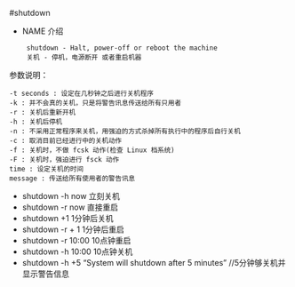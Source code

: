 #shutdown

* NAME 介绍
       
       shutdown - Halt, power-off or reboot the machine  
       关机 - 停机，电源断开 或者重启机器

参数说明：

    -t seconds : 设定在几秒钟之后进行关机程序
    -k : 并不会真的关机，只是将警告讯息传送给所有只用者
    -r : 关机后重新开机
    -h : 关机后停机
    -n : 不采用正常程序来关机，用强迫的方式杀掉所有执行中的程序后自行关机
    -c : 取消目前已经进行中的关机动作
    -f : 关机时，不做 fcsk 动作(检查 Linux 档系统)
    -F : 关机时，强迫进行 fsck 动作
    time : 设定关机的时间
    message : 传送给所有使用者的警告讯息


* shutdown -h now  立刻关机
* shutdown  -r now 直接重启
* shutdown +1  1分钟后关机
* shutdown -r + 1 1分钟后重启
* shutdown -r 10:00 10点钟重启
* shutdown -h 10:00 10点钟关机
* shutdown -h +5 “System will shutdown after 5 minutes” //5分钟够关机并显示警告信息
